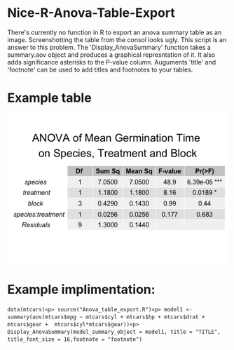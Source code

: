 # Nice-R-Anova-Table-Export
There's currently no function in R to export an anova summary table as an image. Screenshotting the table from the consol looks ugly. This script is an answer to this problem. The 'Display_AnovaSummary' function takes a summary.aov object and produces a graphical represntation of it. It also adds significance asterisks to the P-value column. Auguments 'title' and 'footnote' can be used to add titles and footnotes to your tables. 

# Example table
![alt text](https://github.com/JamesKondilios/Nice-R-Anova-Table-Export/blob/master/Example_table.png)

# Example implimentation:
`data(mtcars)<p>
source("Anova_table_export.R")<p>
model1 <- summary(aov(mtcars$mpg ~ mtcars$cyl + mtcars$hp + mtcars$drat + mtcars$gear +  mtcars$cyl*mtcars$gear))<p>
Display_AnovaSummary(model_summary_object = model1, title = "TITLE", title_font_size = 16,footnote = "footnote")`
